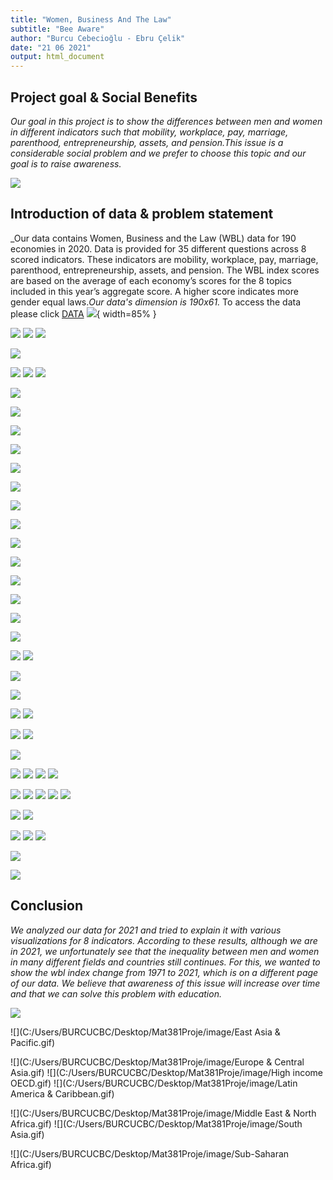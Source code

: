 ```yaml
---
title: "Women, Business And The Law"
subtitle: "Bee Aware"
author: "Burcu Cebecioğlu - Ebru Çelik"
date: "21 06 2021"
output: html_document
---
```


## Project goal & Social Benefits

_Our goal in this project is to show the differences between men and women in different indicators such that mobility, workplace, pay, marriage, parenthood, entrepreneurship, assets, and pension.This issue is a considerable social problem and we prefer to choose this topic and our goal is to raise awareness._

![](https://openknowledge.worldbank.org/bitstream/handle/10986/35094/9781464816529.pdf.jpg?sequence=3&isAllowed=y)

## Introduction of data & problem statement
_Our data contains Women, Business and the Law (WBL) data for 190 economies in 2020. Data is provided for 35 different questions across 8 scored indicators. These indicators are mobility, workplace, pay, marriage, parenthood, entrepreneurship, assets, and pension. The WBL index scores are based on the average of each economy’s scores for the 8 topics included in this year’s aggregate score. A higher score indicates more gender equal laws._Our data's dimension is 190x61._
To access the data please click
[DATA](https://datacatalog.worldbank.org/dataset/women-business-and-law)
![](http://blogs.worldbank.org/sites/default/files/blogs-images/2020-01/indicators_graphic.png){ width=85% }

![](C:/Users/BURCUCBC/Desktop/Mat381Proje/image/nocpr.jpg)
![](C:/Users/BURCUCBC/Desktop/Mat381Proje/image/noil.jpg)
![](C:/Users/BURCUCBC/Desktop/Mat381Proje/image/m.jpg)

![](C:/Users/BURCUCBC/Desktop/Mat381Proje/image/m1.jpg)

![](C:/Users/BURCUCBC/Desktop/Mat381Proje/image/m2.jpg)
![](C:/Users/BURCUCBC/Desktop/Mat381Proje/image/m3.jpg)
![](C:/Users/BURCUCBC/Desktop/Mat381Proje/image/m4.jpg)

![](C:/Users/BURCUCBC/Desktop/Mat381Proje/image/w.jpg)

![](C:/Users/BURCUCBC/Desktop/Mat381Proje/image/w1.jpg)

![](C:/Users/BURCUCBC/Desktop/Mat381Proje/image/w2.jpg)

![](C:/Users/BURCUCBC/Desktop/Mat381Proje/image/w3.jpg)


![](C:/Users/BURCUCBC/Desktop/Mat381Proje/image/w4.jpg)

![](C:/Users/BURCUCBC/Desktop/Mat381Proje/image/p.jpg)

![](C:/Users/BURCUCBC/Desktop/Mat381Proje/image/p1.jpg)

![](C:/Users/BURCUCBC/Desktop/Mat381Proje/image/p2.jpg)

![](C:/Users/BURCUCBC/Desktop/Mat381Proje/image/p3.jpg)

![](C:/Users/BURCUCBC/Desktop/Mat381Proje/image/p4.jpg)

![](C:/Users/BURCUCBC/Desktop/Mat381Proje/image/mr.jpg)

![](C:/Users/BURCUCBC/Desktop/Mat381Proje/image/mr1.jpg)


![](C:/Users/BURCUCBC/Desktop/Mat381Proje/image/mr2.jpg)

![](C:/Users/BURCUCBC/Desktop/Mat381Proje/image/mr3.jpg)

![](C:/Users/BURCUCBC/Desktop/Mat381Proje/image/mr4.jpg)
![](C:/Users/BURCUCBC/Desktop/Mat381Proje/image/mr5.jpg)

![](C:/Users/BURCUCBC/Desktop/Mat381Proje/image/pr.jpg)

![](C:/Users/BURCUCBC/Desktop/Mat381Proje/image/pr1.jpg)

![](C:/Users/BURCUCBC/Desktop/Mat381Proje/image/pr2.jpg)
![](C:/Users/BURCUCBC/Desktop/Mat381Proje/image/pr3.jpg)

![](C:/Users/BURCUCBC/Desktop/Mat381Proje/image/pr4.jpg)
![](C:/Users/BURCUCBC/Desktop/Mat381Proje/image/pr5.jpg)

![](C:/Users/BURCUCBC/Desktop/Mat381Proje/image/e.jpg)

![](C:/Users/BURCUCBC/Desktop/Mat381Proje/image/e1.jpg)
![](C:/Users/BURCUCBC/Desktop/Mat381Proje/image/e2.jpg)
![](C:/Users/BURCUCBC/Desktop/Mat381Proje/image/e3.jpg)
![](C:/Users/BURCUCBC/Desktop/Mat381Proje/image/e4.jpg)

![](C:/Users/BURCUCBC/Desktop/Mat381Proje/image/ps.jpg)
![](C:/Users/BURCUCBC/Desktop/Mat381Proje/image/ps1.jpg)
![](C:/Users/BURCUCBC/Desktop/Mat381Proje/image/ps2.jpg)
![](C:/Users/BURCUCBC/Desktop/Mat381Proje/image/ps3.jpg)
![](C:/Users/BURCUCBC/Desktop/Mat381Proje/image/ps4.jpg)

![](C:/Users/BURCUCBC/Desktop/Mat381Proje/image/east_asia.jpg)
![](C:/Users/BURCUCBC/Desktop/Mat381Proje/image/europe.jpg)

![](C:/Users/BURCUCBC/Desktop/Mat381Proje/image/high_income.jpg)
![](C:/Users/BURCUCBC/Desktop/Mat381Proje/image/latin_america.jpg)
![](C:/Users/BURCUCBC/Desktop/Mat381Proje/image/middle_east.jpg)

![](C:/Users/BURCUCBC/Desktop/Mat381Proje/image/south_asia.jpg)

![](C:/Users/BURCUCBC/Desktop/Mat381Proje/image/subsaharan.jpg)

## Conclusion

_We analyzed our data for 2021 and tried to explain it with various visualizations for 8 indicators. According to these results, although we are in 2021, we unfortunately see that the inequality between men and women in many different fields and countries still continues.
For this, we wanted to show the wbl index change from 1971 to 2021, which is on a different page of our data. We believe that awareness of this issue will increase over time and that we can solve this problem with education._

![](https://wbl.worldbank.org/content/dam/photos/780x439/2020/mar/WBL_Banner_022820_OP1.jpg)



![](C:/Users/BURCUCBC/Desktop/Mat381Proje/image/East Asia & Pacific.gif)

![](C:/Users/BURCUCBC/Desktop/Mat381Proje/image/Europe & Central Asia.gif)
![](C:/Users/BURCUCBC/Desktop/Mat381Proje/image/High income OECD.gif)
![](C:/Users/BURCUCBC/Desktop/Mat381Proje/image/Latin America & Caribbean.gif)

![](C:/Users/BURCUCBC/Desktop/Mat381Proje/image/Middle East & North Africa.gif)
![](C:/Users/BURCUCBC/Desktop/Mat381Proje/image/South Asia.gif)

![](C:/Users/BURCUCBC/Desktop/Mat381Proje/image/Sub-Saharan Africa.gif)

